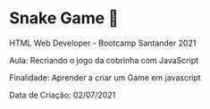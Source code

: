 # Snake Game :snake:



HTML Web Developer - Bootcamp Santander 2021

Aula: Recriando o jogo da cobrinha com JavaScript

Finalidade: Aprender a criar um Game em javascript

Data de Criação: 02/07/2021



